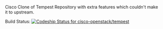 Cisco Clone of Tempest Repository with extra features which
couldn't make it to upstream.

Build Status:
[ ![Codeship Status for cisco-openstack/tempest](https://codeship.io/projects/a88d39f0-20cb-0132-8955-326b1ddd48d8/status)](https://codeship.io/projects/36075)

